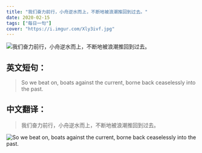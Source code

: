 ```yaml
---
title: "我们奋力前行，小舟逆水而上，不断地被浪潮推回到过去。"
date: 2020-02-15
tags: ["每日一句"]
cover: "https://i.imgur.com/Xly3ivf.jpg"
---
```


![我们奋力前行，小舟逆水而上，不断地被浪潮推回到过去。](https://i.imgur.com/1IirHVj.jpg)

## 英文短句：
> So we beat on, boats against the current, borne back ceaselessly into the past. 

<!--more-->

## 中文翻译：
> 我们奋力前行，小舟逆水而上，不断地被浪潮推回到过去。

![So we beat on, boats against the current, borne back ceaselessly into the past. ](https://i.imgur.com/31V33k9.jpg)

